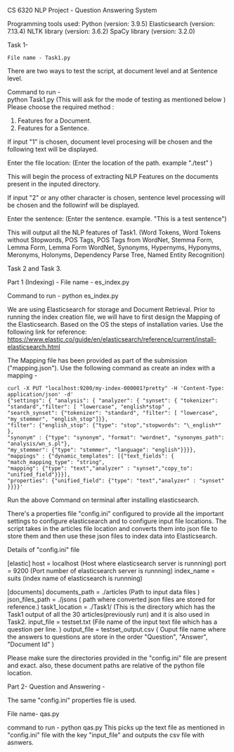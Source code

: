 CS 6320 NLP Project - Question Answering System

Programming tools used:
Python (version: 3.9.5)
Elasticsearch (version: 7.13.4)
NLTK library (version: 3.6.2)
SpaCy library (version: 3.2.0)

Task 1-

    File name - Task1.py

There are two ways to test the script, at document level and at Sentence level.

Command to run -  
 python Task1.py (This will ask for the mode of testing as mentioned below )
Please choose the required method :

1. Features for a Document.
2. Features for a Sentence.

If input "1" is chosen, document level procesing will be chosen and the following text will be displayed.

Enter the file location: (Enter the location of the path. example "./test" )

This will begin the process of extracting NLP Features on the documents present in the inputed directory.

If input "2" or any other character is chosen, sentence level processing will be chosen and the followinf will be displayed.

Enter the sentence: (Enter the sentence. example. "This is a test sentence")

This will output all the NLP features of Task1. (Word Tokens, Word Tokens without Stopwords, POS Tags, POS Tags from WordNet, Stemma Form, Lemma Form, Lemma Form WordNet, Synonyms, Hypernyms, Hyponyms, Meronyms, Holonyms, Dependency Parse Tree, Named Entity Recognition)

Task 2 and Task 3.

Part 1 (Indexing) -
File name - es_index.py

Command to run - python es_index.py

We are using Elasticsearch for storage and Document Retrieval.
Prior to running the index creation file, we will have to first design the Mapping of the Elasticsearch.
Based on the OS the steps of installation varies.
Use the following link for reference:  
 https://www.elastic.co/guide/en/elasticsearch/reference/current/install-elasticsearch.html

The Mapping file has been provided as part of the submission ("mapping.json").
Use the following command as create an index with a mapping -

    curl -X PUT "localhost:9200/my-index-000001?pretty" -H 'Content-Type: application/json' -d'
    {"settings": { "analysis": { "analyzer": { "synset": { "tokenizer": "standard","filter": [ "lowercase", "english*stop" ,
    "search_synset": {"tokenizer": "standard", "filter": [ "lowercase", "my_stemmer", "english_stop"]}},
    "filter": {"english_stop": {"type": "stop","stopwords": "\_english*" },
    "synonym" : {"type": "synonym", "format": "wordnet", "synonyms_path": "analysis/wn_s.pl"},
    "my_stemmer": {"type": "stemmer", "language": "english"}}}},
    "mappings" : {"dynamic_templates": [{"text_fields": { "match_mapping_type": "string",
    "mapping": {"type": "text","analyzer" : "synset","copy_to": "unified_field"}}}],
    "properties": {"unified_field": {"type": "text","analyzer" : "synset"
    }}}}'

Run the above Command on terminal after installing elasticsearch.

There's a properties file "config.ini" configured to provide all the important settings to configure elasticsearch and
to configure input file locations.
The script takes in the articles file location and converts them into json file to store them and then use these json files to index data into Elasticsearch.

Details of "config.ini" file

[elastic]
host = localhost (Host where elasticsearch server is runnning)
port = 9200 (Port number of elasticsearch server is runnning)
index_name = suits (index name of elasticsearch is runnning)

[documents]
documents_path = ./articles (Path to input data files )
json_files_path = ./jsons ( path where converted json files are stored for reference.)
task1_location = ./Task1/ (This is the directory which has the Task1 output of all the 30 articles(previously run) and it is also used in Task2.
input_file = testset.txt (File name of the input text file which has a question per line. )
output_file = testset_output.csv ( Ouput file name where the answers to questions are store in the order "Question", "Answer", "Document Id" )

Please make sure the directories provided in the "config.ini" file are present and exact.
also, these document paths are relative of the python file location.

Part 2-
Question and Answering -

The same "config.ini" properties file is used.

File name- qas.py

command to run - python qas.py
This picks up the text file as mentioned in "config.ini" file with the key "input_file" and outputs the csv file with asnwers.

